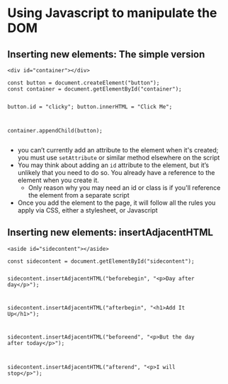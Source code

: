 <h1>Using Javascript to manipulate the DOM</h1>
<h2>Inserting new elements: The simple version</h2>
<pre><code class="language-html">&lt;div id=&quot;container&quot;&gt;&lt;/div&gt;
</code></pre>
<pre><code class="language-js">const button = document.createElement(&quot;button&quot;);
const container = document.getElementById(&quot;container&quot;);

button.id = &quot;clicky&quot;;
button.innerHTML = &quot;Click Me&quot;;

container.appendChild(button);
</code></pre>
<ul>
<li>you can’t currently add an attribute to the element when it's created; you must use <code>setAttribute</code> or similar method elsewhere on the script</li>
<li>You may think about adding an <code>id</code> attribute to the element, but it’s unlikely that you need to do so. You already have a reference to the element when you create it.
<ul>
<li>Only reason why you may need an id or class is if you'll reference the element from a separate script</li>
</ul>
</li>
<li>Once you add the element to the page, it will follow all the rules you apply via CSS, either a stylesheet, or Javascript</li>
</ul>
<h2>Inserting new elements: insertAdjacentHTML</h2>
<pre><code class="language-html">&lt;aside id=&quot;sidecontent&quot;&gt;&lt;/aside&gt;
</code></pre>
<pre><code class="language-js">const sidecontent = document.getElementById(&quot;sidecontent&quot;);

sidecontent.insertAdjacentHTML(&quot;beforebegin&quot;, &quot;&lt;p&gt;Day after day&lt;/p&gt;&quot;);

sidecontent.insertAdjacentHTML(&quot;afterbegin&quot;, &quot;&lt;h1&gt;Add It Up&lt;/h1&gt;&quot;);

sidecontent.insertAdjacentHTML(&quot;beforeend&quot;, &quot;&lt;p&gt;But the day after today&lt;/p&gt;&quot;);

sidecontent.insertAdjacentHTML(&quot;afterend&quot;, &quot;&lt;p&gt;I will stop&lt;/p&gt;&quot;);
</code></pre>
